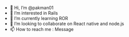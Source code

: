 - 👋 Hi, I’m @pakman01
- 👀 I’m interested in Rails
- 🌱 I’m currently learning ROR
- 💞️ I’m looking to collaborate on React native and node.js
- 📫 How to reach me : Message

<!---
pakman01/pakman01 is a ✨ special ✨ repository because its `README.md` (this file) appears on your GitHub profile.
You can click the Preview link to take a look at your changes.
--->
